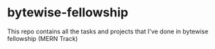 # bytewise-fellowship
This repo contains all the tasks and projects that I've done in bytewise fellowship (MERN Track)
